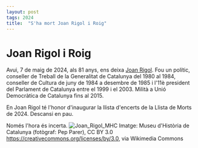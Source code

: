 ```yaml
---
layout: post
tags: 2024 
title:  "S'ha mort Joan Rigol i Roig"
---
```

# Joan Rigol i Roig

Avui, 7 de maig de 2024, als 81 anys, ens deixa [Joan Rigol](https://ca.wikipedia.org/wiki/Joan_Rigol_i_Roig). Fou un polític, conseller de Treball de la Generalitat de Catalunya del 1980 al 1984, conseller de Cultura de juny de 1984 a desembre de 1985 i l'11è president del Parlament de Catalunya entre el 1999 i el 2003. Milità a Unió Democràtica de Catalunya fins al 2015.

En Joan Rigol té l'honor d'inaugurar la llista d'encerts de la Llista de Morts de 2024. Descansi en pau.

Només l'hora és incerta.
![Joan_Rigol_MHC](https://github.com/llistademorts/llistademorts/assets/96840785/4bc1c4a8-0450-492a-aeb4-2630a8bbbfd8)
Imatge: Museu d'Història de Catalunya (fotògraf: Pep Parer), CC BY 3.0 <https://creativecommons.org/licenses/by/3.0>, via Wikimedia Commons
